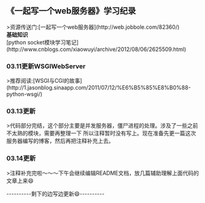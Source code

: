 <h2><strong>《一起写一个web服务器》学习纪录</h2></strong>
>资源传送门:[一起写一个web服务器](http://web.jobbole.com/82360/)</br>
<strong>基础知识</strong></br>
[python socket模块学习笔记](http://www.cnblogs.com/xiaowuyi/archive/2012/08/06/2625509.html)</br>

<h3><strong>03.11更新WSGIWebServer</strong></h3>
>推荐阅读:[WSGI与CGI的故事](http://1.jasonblog.sinaapp.com/2011/07/12/%E6%B5%85%E8%B0%88-python-wsgi/)</br>

<h3><strong>03.13更新</strong></h3>
>代码部分完结，这个部分主要是并发服务器，僵尸进程的处理。涉及了一些之前不太熟的模块，需要再整理一下
所以注释暂时没有写上。现在准备先更一篇这次服务器编写的博客，然后再把注释补充上去。

<h3><strong>03.14更新</strong></h3>
>注释补充完啦～～～下午会继续编辑README文档，放几篇辅助理解上面代码的文章上来😄

----------剩下的边写边更新😄----------

